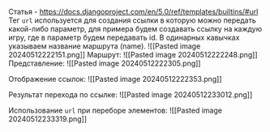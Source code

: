 Статья - https://docs.djangoproject.com/en/5.0/ref/templates/builtins/#url
Тег `url` используется для создания ссылки в которую можно передать какой-либо параметр, для примера будем создавать ссылку на каждую игру, где в параметр будем передавать id.
В одинарных кавычках указываем название маршрута (name).
![[Pasted image 20240512222151.png]]
Маршрут:
![[Pasted image 20240512222248.png]]
Представление:
![[Pasted image 20240512222305.png]]

Отображение ссылок:
![[Pasted image 20240512222353.png]]

Результат перехода по ссылке:
![[Pasted image 20240512233012.png]]

Использование `url` при переборе элементов:
![[Pasted image 20240512233319.png]]
